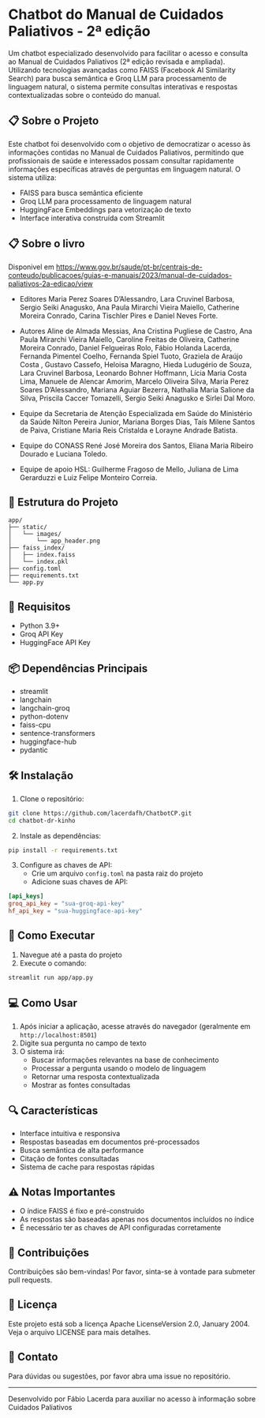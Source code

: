 # Chatbot do Manual de Cuidados Paliativos - 2ª edição

Um chatbot especializado desenvolvido para facilitar o acesso e consulta ao Manual de Cuidados Paliativos (2ª edição revisada e ampliada). Utilizando tecnologias avançadas como FAISS (Facebook AI Similarity Search) para busca semântica e Groq LLM para processamento de linguagem natural, o sistema permite consultas interativas e respostas contextualizadas sobre o conteúdo do manual.

## 📋 Sobre o Projeto

Este chatbot foi desenvolvido com o objetivo de democratizar o acesso às informações contidas no Manual de Cuidados Paliativos, permitindo que profissionais de saúde e interessados possam consultar rapidamente informações específicas através de perguntas em linguagem natural. O sistema utiliza:

- FAISS para busca semântica eficiente
- Groq LLM para processamento de linguagem natural
- HuggingFace Embeddings para vetorização de texto
- Interface interativa construída com Streamlit

## 📋 Sobre o livro

Disponivel em https://www.gov.br/saude/pt-br/centrais-de-conteudo/publicacoes/guias-e-manuais/2023/manual-de-cuidados-paliativos-2a-edicao/view

- Editores
Maria Perez Soares D’Alessandro, Lara Cruvinel Barbosa, Sergio Seiki Anagusko, Ana Paula Mirarchi Vieira
Maiello, Catherine Moreira Conrado, Carina Tischler Pires e Daniel Neves Forte.

- Autores
Aline de Almada Messias, Ana Cristina Pugliese de Castro, Ana Paula Mirarchi Vieira Maiello, Caroline
Freitas de Oliveira, Catherine Moreira Conrado, Daniel Felgueiras Rolo, Fábio Holanda Lacerda, Fernanda
Pimentel Coelho, Fernanda Spiel Tuoto, Graziela de Araújo Costa , Gustavo Cassefo, Heloisa Maragno,
Hieda Ludugério de Souza, Lara Cruvinel Barbosa, Leonardo Bohner Hoffmann, Lícia Maria Costa Lima,
Manuele de Alencar Amorim, Marcelo Oliveira Silva, Maria Perez Soares D’Alessandro, Mariana Aguiar
Bezerra, Nathalia Maria Salione da Silva, Priscila Caccer Tomazelli, Sergio Seiki Anagusko e Sirlei Dal Moro.

- Equipe da Secretaria de Atenção Especializada em Saúde do Ministério da Saúde
Nilton Pereira Junior, Mariana Borges Dias, Taís Milene Santos de Paiva, Cristiane Maria Reis Cristalda e
Lorayne Andrade Batista.

- Equipe do CONASS
René José Moreira dos Santos, Eliana Maria Ribeiro Dourado e Luciana Toledo.

- Equipe de apoio HSL:
Guilherme Fragoso de Mello, Juliana de Lima Gerarduzzi e Luiz Felipe Monteiro Correia.

## 🚀 Estrutura do Projeto

```
app/
├── static/
│   └── images/
│       └── app_header.png
├── faiss_index/
│   ├── index.faiss
│   └── index.pkl
├── config.toml
├── requirements.txt
└── app.py
```

## 🔧 Requisitos

- Python 3.9+
- Groq API Key
- HuggingFace API Key

## 📦 Dependências Principais

- streamlit
- langchain
- langchain-groq
- python-dotenv
- faiss-cpu
- sentence-transformers
- huggingface-hub
- pydantic

## 🛠️ Instalação

1. Clone o repositório:
```bash
git clone https://github.com/lacerdafh/ChatbotCP.git
cd chatbot-dr-kinho
```

2. Instale as dependências:
```bash
pip install -r requirements.txt
```

3. Configure as chaves de API:
   - Crie um arquivo `config.toml` na pasta raiz do projeto
   - Adicione suas chaves de API:
```toml
[api_keys]
groq_api_key = "sua-groq-api-key"
hf_api_key = "sua-huggingface-api-key"
```

## 🚀 Como Executar

1. Navegue até a pasta do projeto
2. Execute o comando:
```bash
streamlit run app/app.py
```

## 💻 Como Usar

1. Após iniciar a aplicação, acesse através do navegador (geralmente em `http://localhost:8501`)
2. Digite sua pergunta no campo de texto
3. O sistema irá:
   - Buscar informações relevantes na base de conhecimento
   - Processar a pergunta usando o modelo de linguagem
   - Retornar uma resposta contextualizada
   - Mostrar as fontes consultadas

## 🔍 Características

- Interface intuitiva e responsiva
- Respostas baseadas em documentos pré-processados
- Busca semântica de alta performance
- Citação de fontes consultadas
- Sistema de cache para respostas rápidas

## ⚠️ Notas Importantes

- O índice FAISS é fixo e pré-construído
- As respostas são baseadas apenas nos documentos incluídos no índice
- É necessário ter as chaves de API configuradas corretamente

## 🤝 Contribuições

Contribuições são bem-vindas! Por favor, sinta-se à vontade para submeter pull requests.

## 📄 Licença

Este projeto está sob a licença Apache LicenseVersion 2.0, January 2004.  Veja o arquivo LICENSE para mais detalhes.

## 🎯 Contato

Para dúvidas ou sugestões, por favor abra uma issue no repositório.

---
Desenvolvido por Fábio Lacerda para auxiliar no acesso à informação sobre Cuidados Paliativos